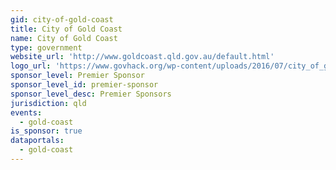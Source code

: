 ```yaml
---
gid: city-of-gold-coast
title: City of Gold Coast
name: City of Gold Coast
type: government
website_url: 'http://www.goldcoast.qld.gov.au/default.html'
logo_url: 'https://www.govhack.org/wp-content/uploads/2016/07/city_of_gold_coast.png'
sponsor_level: Premier Sponsor
sponsor_level_id: premier-sponsor
sponsor_level_desc: Premier Sponsors
jurisdiction: qld
events:
  - gold-coast
is_sponsor: true
dataportals:
  - gold-coast
---
```

